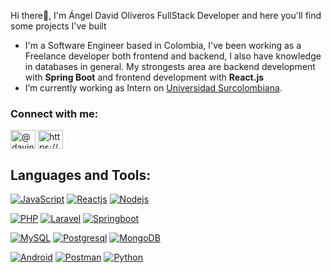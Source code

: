 Hi there👋, 
I'm Ángel David Oliveros FullStack Developer and here you'll find some projects I've built</h3>


- I'm a Software Engineer based in Colombia, I've been working as a Freelance developer both frontend and backend, I also have knowledge in databases in general. My strongests area are backend development with **Spring Boot** and frontend development with **React.js**
- I’m currently working as Intern on [Universidad Surcolombiana](https://www.usco.edu.co/es/).


<h3 align="left">Connect with me:</h3>
<p align="left">
<a href="https://twitter.com/@davincibaker" target="blank"><img align="center" src="https://raw.githubusercontent.com/rahuldkjain/github-profile-readme-generator/master/src/images/icons/Social/twitter.svg" alt="@davincibaker" height="30" width="40" /></a>
<a href="https://linkedin.com/in/https://www.linkedin.com/in/da-vinci/" target="blank"><img align="center" src="https://raw.githubusercontent.com/rahuldkjain/github-profile-readme-generator/master/src/images/icons/Social/linked-in-alt.svg" alt="https://www.linkedin.com/in/da-vinci/" height="30" width="40" /></a>
</p>

## Languages and Tools:
[![JavaScript](https://img.shields.io/badge/JavaScript-FFD800?style=for-the-badge&logo=javascript&logoColor=white&labelColor=000000)](https://github.com/ZenwayProjects/ZenwayProjects)
[![Reactjs](https://img.shields.io/badge/react.js-61DAFB?style=for-the-badge&logo=react&logoColor=white&labelColor=000000)](https://github.com/ZenwayProjects/ZenwayProjects)
[![Nodejs](https://img.shields.io/badge/node.js-3C873A?style=for-the-badge&logo=node.js&logoColor=white&labelColor=000000)](https://github.com/ZenwayProjects/ZenwayProjects)

[![PHP](https://img.shields.io/badge/Php-777BB4?style=for-the-badge&logo=php&logoColor=white&labelColor=000000)](https://github.com/ZenwayProjects/ZenwayProjects)
[![Laravel](https://img.shields.io/badge/laravel-FF2D20?style=for-the-badge&logo=laravel&logoColor=white&labelColor=000000)](https://github.com/ZenwayProjects/ZenwayProjects)
[![Springboot](https://img.shields.io/badge/Springboot-6DB33F?style=for-the-badge&logo=springboot&logoColor=white&labelColor=000000)](https://github.com/ZenwayProjects/ZenwayProjects)

[![MySQL](https://img.shields.io/badge/mysql-4479A1?style=for-the-badge&logo=mysql&logoColor=white&labelColor=000000)](https://github.com/ZenwayProjects/ZenwayProjects)
[![Postgresql](https://img.shields.io/badge/postgresql-4169E1?style=for-the-badge&logo=postgresql&logoColor=white&labelColor=000000)](https://github.com/ZenwayProjects/ZenwayProjects)
[![MongoDB](https://img.shields.io/badge/mongodb-47A248?style=for-the-badge&logo=mongodb&logoColor=white&labelColor=000000)](https://github.com/ZenwayProjects/ZenwayProjects)


[![Android](https://img.shields.io/badge/android-3DDC84?style=for-the-badge&logo=android&logoColor=white&labelColor=000000)](https://github.com/ZenwayProjects/ZenwayProjects)
[![Postman](https://img.shields.io/badge/postman-FF6C37?style=for-the-badge&logo=postman&logoColor=white&labelColor=000000)](https://github.com/ZenwayProjects/ZenwayProjects)
[![Python](https://img.shields.io/badge/python-3776AB?style=for-the-badge&logo=python&logoColor=white&labelColor=000000)](https://github.com/ZenwayProjects/ZenwayProjects)


